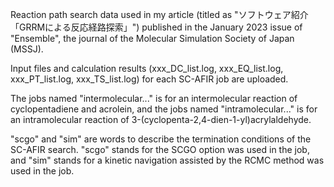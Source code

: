 Reaction path search data used in my article (titled as "ソフトウェア紹介「GRRMによる反応経路探索」") published in the January 2023 issue of "Ensemble", the journal of the Molecular Simulation Society of Japan (MSSJ).

Input files and calculation results (xxx_DC_list.log, xxx_EQ_list.log, xxx_PT_list.log, xxx_TS_list.log) for each SC-AFIR job are uploaded.

The jobs named "intermolecular..." is for an intermolecular reaction of cyclopentadiene and acrolein, and the jobs named "intramolecular..." is for an intramolecular reaction of 3-(cyclopenta-2,4-dien-1-yl)acrylaldehyde.

"scgo" and "sim" are words to describe the termination conditions of the SC-AFIR search. "scgo" stands for the SCGO option was used in the job, and "sim" stands for a kinetic navigation assisted by the RCMC method was used in the job.
